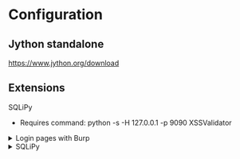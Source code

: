 

# Configuration

## Jython standalone

https://www.jython.org/download

## Extensions 

 SQLiPy
   - Requires command: python <path to SQLiPy> -s -H 127.0.0.1 -p 9090
 XSSValidator

 
<details>
 <summary>Login pages with Burp</summary>
 <br>
  Set burp up as a proxy to your routers login page. 
  Capture a login request and in the "intercept" tab. Right click it and click "Send to intruder".
  Here you will be able to set up an attack against the login form. 
  After sending the request to intruder it will be in the "target" tab.
  In the "positions" tab is where you select the portion of the request that should be changed everytime.
  You may have to clear first as burp may auto grab positions.
  You will have to determine what type of auth the login page is using, this will change the following tabs.
  Once you found where the password/hash is in the requst, highlight the position and click "Add".
  In the payloads tab you will have payload set: 1 and payload type: Brute forcer.
  Payload options set characters and length.
  Payload processing, rules that change how to generated payload option is to be processed. Example: if you are brute forcing the password and you know the username is admin and the format of the hash is user:pass, you would want to add the prefic: admin:. this will add admin: to the begining of every generated password. And if that is supposed to be base64 encoded then add encode - base64 after. This all will be determined by the type of auth the login page is using.
 
  Types of auth: http://java.boot.by/wcd-guide/ch05s03.html
  
</details>

<details>
 <summary>SQLiPy</summary>
 <br>
  
 - Level

This option requires an argument which specifies the level of tests to perform. There are five levels. The default value is 1 where limited number of tests (requests) are performed. Vice versa, level 5 will test verbosely for a much larger number of payloads and boundaries (as in pair of SQL payload prefix and suffix). The payloads used by sqlmap are specified in the textual file xml/payloads.xml. Following the instructions on top of the file, if sqlmap misses an injection, you should be able to add your own payload(s) to test for too!

Not only this option affects which payload sqlmap tries, but also which injection points are taken in exam: GET and POST parameters are always tested, HTTP Cookie header values are tested from level 2 and HTTP User-Agent/Referer headers' value is tested from level 3.

All in all, the harder it is to detect a SQL injection, the higher the --level must be set.

It is strongly recommended to higher this value before reporting to the mailing list that sqlmap is not able to detect a certain injection point.
 
  - Risk


This option requires an argument which specifies the risk of tests to perform. There are three risk values. The default value is 1 which is innocuous for the majority of SQL injection points. Risk value 2 adds to the default level the tests for heavy query time-based SQL injections and value 3 adds also OR-based SQL injection tests.

In some instances, like a SQL injection in an UPDATE statement, injecting an OR-based payload can lead to an update of all the entries of the table, which is certainly not what the attacker wants. For this reason and others this option has been introduced: the user has control over which payloads get tested, the user can arbitrarily choose to use also potentially dangerous ones. As per the previous option, the payloads used by sqlmap are specified in the textual file xml/payloads.xml and you are free to edit and add your owns.
</details>
